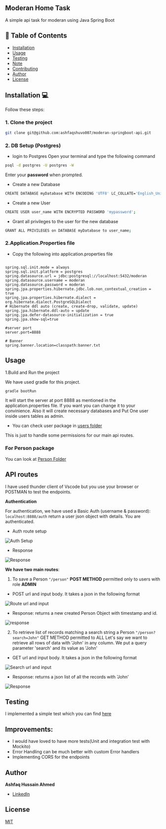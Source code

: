 ## Moderan Home Task

A simple api task for moderan using Java Spring Boot


## :triangular_flag_on_post: Table of Contents

- [Installation](#installation)
- [Usage](#usage)
- [Testing](#testing)
- [Note](#note)
- [Contributing](#contributing)
- [Author](#author)
- [License](#license)

## Installation :computer:
Follow these steps:

### 1. Clone the project 

```bash
git clone git@github.com:ashfaqshuvo007/moderan-springboot-api.git
```
### 2. DB Setup (Postgres) 
- login to Postgres
Open your terminal and type the following command
```bash
psql -d postgres -U postgres -W
```
Enter your **password** when prompted.
- Create a new Database
```bash
CREATE DATABASE myDatabase WITH ENCODING 'UTF8' LC_COLLATE='English_United Kingdom' LC_CTYPE='English_United Kingdom';
```
- Create a new User
```bash
CREATE USER user_name WITH ENCRYPTED PASSWORD 'mypassword';
```
- Grant all privileges to the user for the new database
```bash
GRANT ALL PRIVILEGES on DATABASE myDatabase to user_name;
```
### 2.Application.Properties file 

- Copy the following into application.properties file
```

spring.sql.init.mode = always
spring.sql.init.platform = postgres
spring.datasource.url = jdbc:postgresql://localhost:5432/moderan
spring.datasource.username = moderan
spring.datasource.password = moderan
spring.jpa.properties.hibernate.jdbc.lob.non_contextual_creation = true
spring.jpa.properties.hibernate.dialect = org.hibernate.dialect.PostgreSQLDialect
# Hibernate ddl auto (create, create-drop, validate, update)
spring.jpa.hibernate.ddl-auto = update
spring.jpa.defer-datasource-initialization = true
spring.jpa.show-sql=true

#server port
server.port=8888

# Banner
spring.banner.location=classpath:banner.txt
```
## Usage

1.Build and Run the project

 We have used gradle for this project.

```bash
gradle bootRun
```
It will start the server at port 8888 as mentioned in the application.properties file. If you want you can change it to your convinience. Also it will create necessary databases and Put One user inside users tables as admin.

- You can check user package in [users folder](src/main/java/com/moderan/hometask/users)

This is just to handle some permissions for our main api routes.

### For Person package

You can look at [Person Folder](src/main/java/com/moderan/hometask/person/)


## API routes 
I have used thunder client of Vscode but you use your browser or POSTMAN to test the endpoints.


**Authentication**

For authentication, we have used a Basic Auth (username & password): ```localhost:8888/auth``` return a user json object with details. You are authenticated.

- Auth route setup

![Auth Setup](/DemoImages/authRoute.PNG)

- Response

![Response](DemoImages/authResponse.PNG) 


**We have two main routes**:

1. To save a Person ```"/person"``` **POST METHOD** permitted only to users with role **ADMIN**

- POST url and input body. It takes a json in the following format

![Route url and input](DemoImages/postRoute.PNG)

- Response: returns a new created Person Object with timestamp and id.

![response](DemoImages/postResponse.PNG)


2. To retrieve list of records matching a search string a Person ```"/person?search=John"``` GET METHOD permitted to ALL
Let's say we want to retrieve all rows of data with 'John' in any column. We put a query parameter 'search' and its value as 'John'

- GET url and input body. It takes a json in the following format

![Search url and input](DemoImages/searchRoute.PNG)

- Response: returns a json list of all the records with 'John' 

![Response](DemoImages/searchResponse.PNG)

## Testing 

I implemented a simple test which you can find [here](src/test/java/com/moderan/hometask/HometaskApplicationTests.java)

## Improvements:
- I would have loved to have more tests(Unit and integration test with Mockito)
- Error Handling can be much better with custom Error handlers 
- Implementing CORS for the endpoints

## Author

**Ashfaq Hussain Ahmed**
- [LinkedIn](https://www.linkedin.com/in/ashfaqhahmed/)

## License
[MIT](https://choosealicense.com/licenses/mit/)